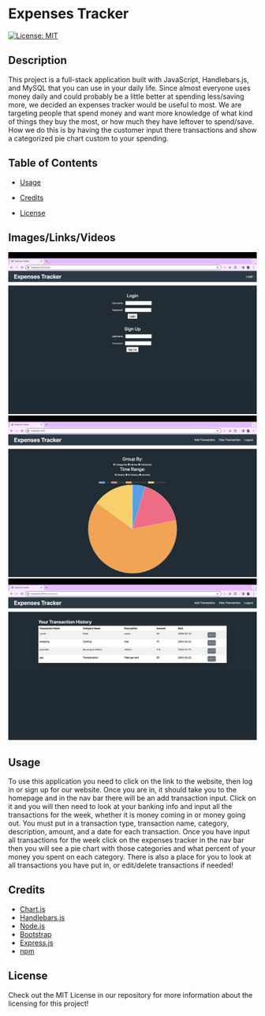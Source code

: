 # Expenses Tracker
[![License: MIT](https://img.shields.io/badge/License-MIT-yellow.svg)](https://opensource.org/licenses/MIT)

## Description
This project is a full-stack application built with JavaScript, Handlebars.js, and MySQL that you can use in your daily life. Since almost everyone uses money daily and could probably be a little better at spending less/saving more, we decided an expenses tracker would be useful to most. We are targeting people that spend money and want more knowledge of what kind of things they buy the most, or how much they have leftover to spend/save. How we do this is by having the customer input there transactions and show a categorized pie chart custom to your spending.

## Table of Contents
- [Usage](#usage)

- [Credits](#credits)

- [License](#license)

## Images/Links/Videos
![alt text](./assets/loginpage-example.png)
![alt text](./assets/piechart-example.png)
![alt text](./assets/alltransaction-example.png)

## Usage
To use this application you need to click on the link to the website, then log in or sign up for our website. Once you are in, it should take you to the homepage and in the nav bar there will be an add transaction input. Click on it and you will then need to look at your banking info and input all the transactions for the week, whether it is money coming in or money going out. You must put in a transaction type, transaction name, category, description, amount, and a date for each transaction. Once you have input all transactions for the week click on the expenses tracker in the nav bar then you will see a pie chart with those categories and what percent of your money you spent on each category. There is also a place for you to look at all transactions you have put in, or edit/delete transactions if needed!

## Credits
- [Chart.js]( https://www.chartjs.org/)
- [Handlebars.js](https://handlebarsjs.com/)
- [Node.js](https://nodejs.org/en)
- [Bootstrap](https://getbootstrap.com/)
- [Express.js](https://expressjs.com/en/resources/template-engines.html)
- [npm](https://docs.npmjs.com/)

## License
Check out the MIT License in our repository for more information about the licensing for this project!